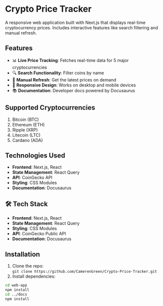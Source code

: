# Crypto Price Tracker

A responsive web application built with Next.js that displays real-time cryptocurrency prices. Includes interactive features like search filtering and manual refresh.

## Features

- 📊 **Live Price Tracking**: Fetches real-time data for 5 major cryptocurrencies
- 🔍 **Search Functionality**: Filter coins by name
- 🔄 **Manual Refresh**: Get the latest prices on demand
- 📱 **Responsive Design**: Works on desktop and mobile devices
- 📚 **Documentation**: Developer docs powered by Docusaurus

## Supported Cryptocurrencies

1. Bitcoin (BTC)
2. Ethereum (ETH)
3. Ripple (XRP)
4. Litecoin (LTC)
5. Cardano (ADA)

## Technologies Used

- **Frontend**: Next.js, React
- **State Management**: React Query
- **API**: CoinGecko API
- **Styling**: CSS Modules
- **Documentation**: Docusaurus
## 🛠 Tech Stack  
- **Frontend**: Next.js, React  
- **State Management**: React Query  
- **Styling**: CSS Modules  
- **API**: CoinGecko Public API  
- **Documentation**: Docusaurus  

##  Installation  
1. Clone the repo:  
`git clone https://github.com/CamerenGreen/Crypto-Price-Tracker.git`  
2. Install dependencies:  
```bash
cd web-app
npm install
cd ../docs
npm install
